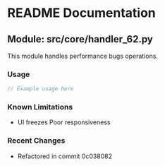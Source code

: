 # README Documentation

## Module: src/core/handler_62.py

This module handles performance bugs operations.

### Usage

```javascript
// Example usage here
```

### Known Limitations

- UI freezes Poor responsiveness

### Recent Changes

- Refactored in commit 0c038082
